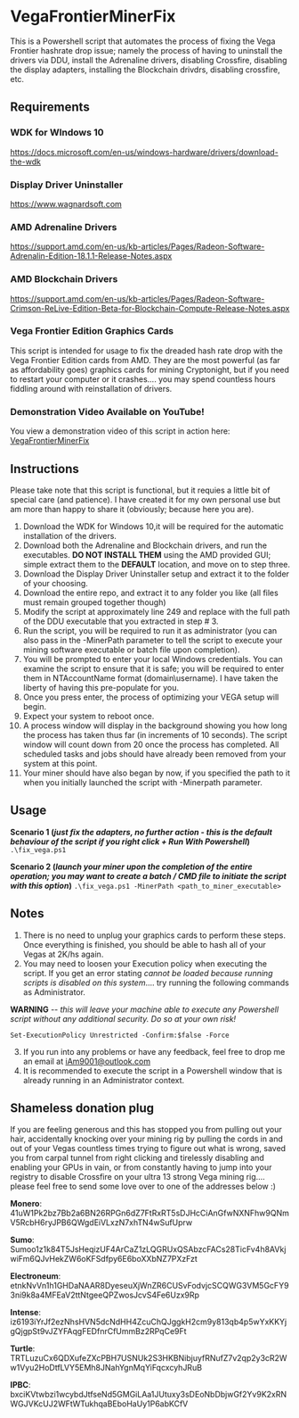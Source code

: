 # VegaFrontierMinerFix
This is a Powershell script that automates the process of fixing the Vega Frontier hashrate drop issue; namely the process of having to uninstall the drivers via DDU, install the Adrenaline drivers, disabling Crossfire, disabling the display adapters, installing the Blockchain drivdrs, disabling crossfire, etc.

## Requirements

### WDK for WIndows 10

<https://docs.microsoft.com/en-us/windows-hardware/drivers/download-the-wdk>

### Display Driver Uninstaller

<https://www.wagnardsoft.com>

### AMD Adrenaline Drivers

<https://support.amd.com/en-us/kb-articles/Pages/Radeon-Software-Adrenalin-Edition-18.1.1-Release-Notes.aspx>

### AMD Blockchain Drivers
<https://support.amd.com/en-us/kb-articles/Pages/Radeon-Software-Crimson-ReLive-Edition-Beta-for-Blockchain-Compute-Release-Notes.aspx>

### Vega Frontier Edition Graphics Cards
This script is intended for usage to fix the dreaded hash rate drop with the Vega Frontier Edition cards from AMD.  They are the most powerful (as far as affordability goes) graphics cards for mining Cryptonight, but if you need to restart your computer or it crashes.... you may spend countless hours fiddling around with reinstallation of drivers.

### Demonstration Video Available on YouTube!
You view a demonstration video of this script in action here: [VegaFrontierMinerFix](https://www.youtube.com/watch?v=j9AGUGSHTs8 "Vega Frontier Miner Fix!")

## Instructions
Please take note that this script is functional, but it requies a little bit of special care (and patience).  I have created it for my own personal use but am more than happy to share it (obviously; because here you are).

1. Download the WDK for Windows 10,it will be required for the automatic installation of the drivers.
2. Download both the Adrenaline and Blockchain drivers, and run the executables.  **DO NOT INSTALL THEM** using the AMD provided GUI; simple extract them to the **DEFAULT** location, and move on to step three.
3. Download the Display Driver Uninstaller setup and extract it to the folder of your choosing.
4. Download the entire repo, and extract it to any folder you like (all files must remain grouped together though)
5. Modify the script at approximately line 249 and replace with the full path of the DDU executable that you extracted in step # 3.
6. Run the script, you will be required to run it as administrator (you can also pass in the -MinerPath parameter to tell the script to execute your mining software executable or batch file upon completion).
7. You will be prompted to enter your local Windows credentials.  You can examine the script to ensure that it is safe; you will be required to enter them in NTAccountName format (domain\username).  I have taken the liberty of having this pre-populate for you.
8. Once you press enter, the process of optimizing your VEGA setup will begin.
9. Expect your system to reboot once.
10.  A process window will display in the background showing you how long the process has taken thus far (in increments of 10 seconds).  The script window will count down from 20 once the process has completed.  All scheduled tasks and jobs should have already been removed from your system at this point.
11.  Your miner should have also began by now, if you specified the path to it when you initially launched the script with -Minerpath parameter.

## Usage
**Scenario 1 (*just fix the adapters, no further action - this is the default behaviour of the script if you right click + Run With Powershell*)**
`.\fix_vega.ps1`

**Scenario 2 (*launch your miner upon the completion of the entire operation; you may want to create a batch / CMD file to initiate the script with this option*)**
`.\fix_vega.ps1 -MinerPath <path_to_miner_executable>`


## Notes
1. There is no need to unplug your graphics cards to perform these steps.  Once everything is finished, you should be able to hash all of your Vegas at 2K/hs again.
2. You may need to loosen your Execution policy when executing the script.  If you get an error stating *cannot be loaded because running scripts
is disabled on this system*.... try running the following commands as Administrator. 

 **WARNING** *-- this will leave your machine able to execute any Powershell script without any additional security.  Do so at your own risk!*  

 `Set-ExecutionPolicy Unrestricted -Confirm:$false -Force`

 3. If you run into any problems or have any feedback, feel free to drop me an email at [iAm9001@outlook.com](mailto:iAm9001@outlook.com "iAm9001@outlook.com")
 4. It is recommended to execute the script in a Powershell window that is already running in an Administrator context.

## Shameless donation plug
If you are feeling generous and this has stopped you from pulling out your hair, accidentally knocking over your mining rig by pulling the cords in and out of your Vegas countless times trying to figure out what is wrong, saved you from carpal tunnel from right clicking and tirelessly disabling and enabling your GPUs in vain, or from constantly having to jump into your registry to disable Crossfire on your ultra 13 strong Vega mining rig.... please feel free to send some love over to one of the addresses below :)

**Monero**: 41uW1Pk2bz7Bb2a6BN26RPGn6dZ7FtRxRT5sDJHcCiAnGfwNXNFhw9QNmV5RcbH6ryJPB6QWgdEiVLxzN7xhTN4wSufUprw

**Sumo**:
Sumoo1z1k84T5JsHeqizUF4ArCaZ1zLQGRUxQSAbzcFACs28TicFv4h8AVkjwiFm6QJvHekZW6oKFSdfpy6E6boXXbNZ7PXzFzt

**Electroneum**:
etnkNvVn1h1GHDaNAAR8DyeseuXjWnZR6CUSvFodvjcSCQWG3VM5GcFY93ni9k8a4MFEaV2ttNtgeeQPZwosJcvS4Fe6Uzx9Rp

**Intense**: iz6193iYrJf2ezNhsHVN5dcNdHH4ZcuChQJggkH2cm9y813qb4p5wYxKKYjgQjgpSt9vJZYFAqgFEDfnrCfUmmBz2RPqCe9Ft

**Turtle**:
TRTLuzuCx6QDXufeZXcPBH7USNUk2S3HKBNibjuyfRNufZ7v2qp2y3cR2Ww1Vyu2HoDtfLVY5EMh8JNahYgnMqYiFqcxcyhJRuB

**IPBC**:
bxciKVtwbzi1wcybdJtfseNd5GMGiLAa1JUtuxy3sDEoNbDbjwGf2Yv9K2xRNWGJVKcUJ2WFtWTukhqaBEboHaUy1P6abKCfV